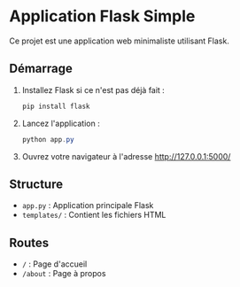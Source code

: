 # Application Flask Simple

Ce projet est une application web minimaliste utilisant Flask.

## Démarrage

1. Installez Flask si ce n'est pas déjà fait :
   ```powershell
   pip install flask
   ```
2. Lancez l'application :
   ```powershell
   python app.py
   ```
3. Ouvrez votre navigateur à l'adresse http://127.0.0.1:5000/

## Structure
- `app.py` : Application principale Flask
- `templates/` : Contient les fichiers HTML

## Routes
- `/` : Page d'accueil
- `/about` : Page à propos
